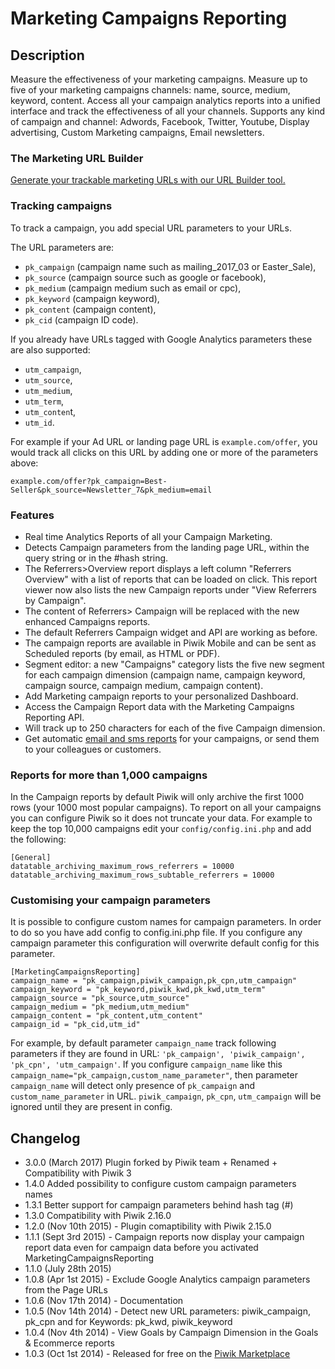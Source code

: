 # Marketing Campaigns Reporting

## Description

Measure the effectiveness of your marketing campaigns. 
Measure up to five of your marketing campaigns channels: name, source, medium, keyword, content. 
Access all your campaign analytics reports into a unified interface and track the effectiveness of all your channels.
Supports any kind of campaign and channel: Adwords, Facebook, Twitter, Youtube, Display advertising, Custom Marketing campaigns, Email newsletters. 

### The Marketing URL Builder

[Generate your trackable marketing URLs with our URL Builder tool.](https://piwik.org/docs/tracking-campaigns-url-builder/)

### Tracking campaigns

To track a campaign, you add special URL parameters to your URLs.

The URL parameters are:

* `pk_campaign` (campaign name such as mailing_2017_03 or Easter_Sale), 
* `pk_source` (campaign source such as google or facebook), 
* `pk_medium` (campaign medium such as email or cpc), 
* `pk_keyword` (campaign keyword), 
* `pk_content` (campaign content),
* `pk_cid` (campaign ID code).

If you already have URLs tagged with Google Analytics parameters these are also supported: 

* `utm_campaign`, 
* `utm_source`, 
* `utm_medium`, 
* `utm_term`, 
* `utm_conten`t,
* `utm_id`.

For example if your Ad URL or landing page URL is `example.com/offer`, you would track all clicks on this URL by 
adding one or more of the parameters above: 
```
example.com/offer?pk_campaign=Best-Seller&pk_source=Newsletter_7&pk_medium=email
```

### Features
 * Real time Analytics Reports of all your Campaign Marketing.
 * Detects Campaign parameters from the landing page URL, within the query string or in the #hash string.
 * The Referrers>Overview report displays a left column "Referrers Overview" with a list of reports that can be loaded on click.
   This report viewer now also lists the new Campaign reports under "View Referrers by Campaign".
 * The content of Referrers> Campaign will be replaced with the new enhanced Campaigns reports.
 * The default Referrers Campaign widget and API are working as before.
 * The campaign reports are available in Piwik Mobile and can be sent as Scheduled reports (by email, as HTML or PDF).
 * Segment editor: a new "Campaigns" category lists the five new segment for each campaign dimension (campaign name, campaign keyword, campaign source, campaign medium, campaign content).
 * Add Marketing campaign reports to your personalized Dashboard.
 * Access the Campaign Report data with the Marketing Campaigns Reporting API.
 * Will track up to 250 characters for each of the five Campaign dimension.
 * Get automatic [email and sms reports](https://piwik.org/docs/email-reports/) for your campaigns, or send them to your colleagues or customers. 

### Reports for more than 1,000 campaigns

In the Campaign reports by default Piwik will only archive the first 1000 rows (your 1000 most popular campaigns). 
To report on all your campaigns you can configure Piwik so it does not truncate your data. 
For example to keep the top 10,000 campaigns edit your `config/config.ini.php` and add the following:

```
[General]
datatable_archiving_maximum_rows_referrers = 10000
datatable_archiving_maximum_rows_subtable_referrers = 10000
```

### Customising your campaign parameters 

It is possible to configure custom names for campaign parameters. In order to do so you have add config to config.ini.php file.
If you configure any campaign parameter this configuration will overwrite default config for this parameter.

```
[MarketingCampaignsReporting]
campaign_name = "pk_campaign,piwik_campaign,pk_cpn,utm_campaign"
campaign_keyword = "pk_keyword,piwik_kwd,pk_kwd,utm_term"
campaign_source = "pk_source,utm_source"
campaign_medium = "pk_medium,utm_medium"
campaign_content = "pk_content,utm_content"
campaign_id = "pk_cid,utm_id"
```

For example, by default parameter `campaign_name` track following parameters if they are found in URL: `'pk_campaign', 'piwik_campaign', 'pk_cpn', 'utm_campaign'`. If you configure `campaign_name` like this `campaign_name="pk_campaign,custom_name_parameter"`, then parameter `campaign_name` will detect only presence of `pk_campaign` and `custom_name_parameter` in URL. `piwik_campaign`, `pk_cpn`, `utm_campaign` will be ignored until they are present in config.  


## Changelog

 * 3.0.0 (March 2017) Plugin forked by Piwik team + Renamed + Compatibility with Piwik 3
 * 1.4.0 Added possibility to configure custom campaign parameters names
 * 1.3.1 Better support for campaign parameters behind hash tag (#)
 * 1.3.0 Compatibility with Piwik 2.16.0
 * 1.2.0 (Nov 10th 2015) - Plugin comaptibility with Piwik 2.15.0
 * 1.1.1 (Sept 3rd 2015) - Campaign reports now display your campaign report data even for campaign data before you activated MarketingCampaignsReporting
 * 1.1.0 (July 28th 2015)
 * 1.0.8 (Apr 1st 2015) - Exclude Google Analytics campaign parameters from the Page URLs
 * 1.0.6 (Nov 17th 2014) - Documentation
 * 1.0.5 (Nov 14th 2014) - Detect new URL parameters: piwik_campaign, pk_cpn and for Keywords: pk_kwd, piwik_keyword
 * 1.0.4 (Nov 4th 2014) - View Goals by Campaign Dimension in the Goals & Ecommerce reports
 * 1.0.3 (Oct 1st 2014) - Released for free on the [Piwik Marketplace](http://plugins.piwik.org/)

